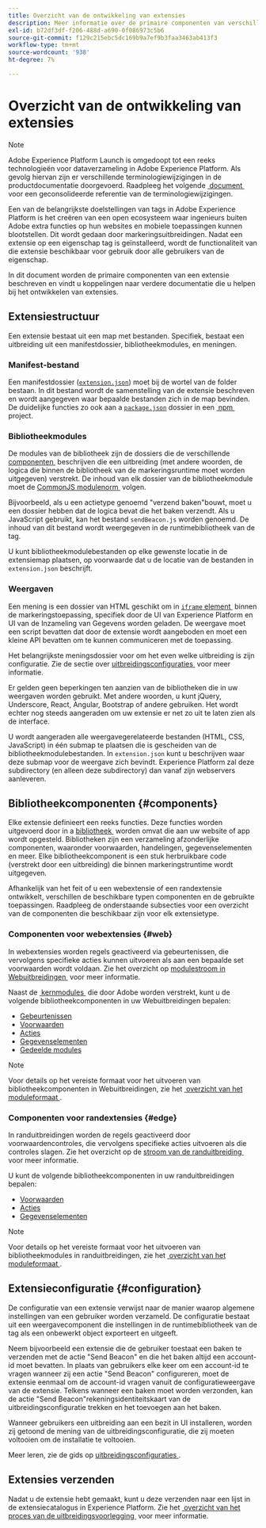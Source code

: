 ```yaml
---
title: Overzicht van de ontwikkeling van extensies
description: Meer informatie over de primaire componenten van verschillende typen tagextensies en het ontwikkelingsproces van extensies in Adobe Experience Platform.
exl-id: b72df3df-f206-488d-a690-0f086973c5b6
source-git-commit: f129c215ebc5dc169b9a7ef9b3faa3463ab413f3
workflow-type: tm+mt
source-wordcount: '938'
ht-degree: 7%

---
```


# Overzicht van de ontwikkeling van extensies

>[!NOTE]
>
>Adobe Experience Platform Launch is omgedoopt tot een reeks technologieën voor dataverzameling in Adobe Experience Platform.  Als gevolg hiervan zijn er verschillende terminologiewijzigingen in de productdocumentatie doorgevoerd. Raadpleeg het volgende [&#x200B; document &#x200B;](../term-updates.md) voor een geconsolideerde referentie van de terminologiewijzigingen.

Een van de belangrijkste doelstellingen van tags in Adobe Experience Platform is het creëren van een open ecosysteem waar ingenieurs buiten Adobe extra functies op hun websites en mobiele toepassingen kunnen blootstellen. Dit wordt gedaan door markeringsuitbreidingen. Nadat een extensie op een eigenschap tag is geïnstalleerd, wordt de functionaliteit van die extensie beschikbaar voor gebruik door alle gebruikers van de eigenschap.

In dit document worden de primaire componenten van een extensie beschreven en vindt u koppelingen naar verdere documentatie die u helpen bij het ontwikkelen van extensies.

## Extensiestructuur

Een extensie bestaat uit een map met bestanden. Specifiek, bestaat een uitbreiding uit een manifestdossier, bibliotheekmodules, en meningen.

### Manifest-bestand

Een manifestdossier ([`extension.json`](./manifest.md)) moet bij de wortel van de folder bestaan. In dit bestand wordt de samenstelling van de extensie beschreven en wordt aangegeven waar bepaalde bestanden zich in de map bevinden. De duidelijke functies zo ook aan a [`package.json` &#x200B;](https://docs.npmjs.com/files/package.json) dossier in een [&#x200B; npm &#x200B;](https://www.npmjs.com/) project.

### Bibliotheekmodules

De modules van de bibliotheek zijn de dossiers die de verschillende [&#x200B; componenten &#x200B;](#components) beschrijven die een uitbreiding (met andere woorden, de logica die binnen de bibliotheek van de markeringsruntime moet worden uitgegeven) verstrekt. De inhoud van elk dossier van de bibliotheekmodule moet de [&#x200B; CommonJS modulenorm &#x200B;](https://nodejs.org/api/modules.html#modules-commonjs-modules) volgen.

Bijvoorbeeld, als u een actietype genoemd &quot;verzend baken&quot;bouwt, moet u een dossier hebben dat de logica bevat die het baken verzendt. Als u JavaScript gebruikt, kan het bestand `sendBeacon.js` worden genoemd. De inhoud van dit bestand wordt weergegeven in de runtimebibliotheek van de tag.

U kunt bibliotheekmodulebestanden op elke gewenste locatie in de extensiemap plaatsen, op voorwaarde dat u de locatie van de bestanden in `extension.json` beschrijft.

### Weergaven

Een mening is een dossier van HTML geschikt om in [`iframe` element &#x200B;](https://developer.mozilla.org/en-US/docs/Web/HTML/Element/iframe) binnen de markeringstoepassing, specifiek door de UI van Experience Platform en UI van de Inzameling van Gegevens worden geladen. De weergave moet een script bevatten dat door de extensie wordt aangeboden en moet een kleine API bevatten om te kunnen communiceren met de toepassing.

Het belangrijkste meningsdossier voor om het even welke uitbreiding is zijn configuratie. Zie de sectie over [&#x200B; uitbreidingsconfiguraties &#x200B;](#configuration) voor meer informatie.

Er gelden geen beperkingen ten aanzien van de bibliotheken die in uw weergaven worden gebruikt. Met andere woorden, u kunt jQuery, Underscore, React, Angular, Bootstrap of andere gebruiken. Het wordt echter nog steeds aangeraden om uw extensie er net zo uit te laten zien als de interface.

U wordt aangeraden alle weergavegerelateerde bestanden (HTML, CSS, JavaScript) in één submap te plaatsen die is gescheiden van de bibliotheekmodulebestanden. In `extension.json` kunt u beschrijven waar deze submap voor de weergave zich bevindt. Experience Platform zal deze subdirectory (en alleen deze subdirectory) dan vanaf zijn webservers aanleveren.

## Bibliotheekcomponenten {#components}

Elke extensie definieert een reeks functies. Deze functies worden uitgevoerd door in a [&#x200B; bibliotheek &#x200B;](../ui/publishing/libraries.md) worden omvat die aan uw website of app wordt opgesteld. Bibliotheken zijn een verzameling afzonderlijke componenten, waaronder voorwaarden, handelingen, gegevenselementen en meer. Elke bibliotheekcomponent is een stuk herbruikbare code (verstrekt door een uitbreiding) die binnen markeringstruntime wordt uitgegeven.

Afhankelijk van het feit of u een webextensie of een randextensie ontwikkelt, verschillen de beschikbare typen componenten en de gebruikte toepassingen. Raadpleeg de onderstaande subsecties voor een overzicht van de componenten die beschikbaar zijn voor elk extensietype.

### Componenten voor webextensies {#web}

In webextensies worden regels geactiveerd via gebeurtenissen, die vervolgens specifieke acties kunnen uitvoeren als aan een bepaalde set voorwaarden wordt voldaan. Zie het overzicht op [&#x200B; modulestroom in Webuitbreidingen &#x200B;](./web/flow.md) voor meer informatie.

Naast de [&#x200B; kernmodules &#x200B;](./web/core.md) die door Adobe worden verstrekt, kunt u de volgende bibliotheekcomponenten in uw Webuitbreidingen bepalen:

* [Gebeurtenissen](./web/event-types.md)
* [Voorwaarden](./web/condition-types.md)
* [Acties](./web/action-types.md)
* [Gegevenselementen](./web/data-element-types.md)
* [Gedeelde modules](./web/shared.md)

>[!NOTE]
>
>Voor details op het vereiste formaat voor het uitvoeren van bibliotheekcomponenten in Webuitbreidingen, zie het [&#x200B; overzicht van het moduleformaat &#x200B;](./web/format.md).

### Componenten voor randextensies {#edge}

In randuitbreidingen worden de regels geactiveerd door voorwaardencontroles, die vervolgens specifieke acties uitvoeren als die controles slagen. Zie het overzicht op de [&#x200B; stroom van de randuitbreiding &#x200B;](./edge/flow.md) voor meer informatie.

U kunt de volgende bibliotheekcomponenten in uw randuitbreidingen bepalen:

* [Voorwaarden](./edge/condition-types.md)
* [Acties](./edge/action-types.md)
* [Gegevenselementen](./edge/data-element-types.md)

>[!NOTE]
>
>Voor details op het vereiste formaat voor het uitvoeren van bibliotheekmodules in randuitbreidingen, zie het [&#x200B; overzicht van het moduleformaat &#x200B;](./edge/format.md).

## Extensieconfiguratie {#configuration}

De configuratie van een extensie verwijst naar de manier waarop algemene instellingen van een gebruiker worden verzameld. De configuratie bestaat uit een weergavecomponent die instellingen in de runtimebibliotheek van de tag als een onbewerkt object exporteert en uitgeeft.

Neem bijvoorbeeld een extensie die de gebruiker toestaat een baken te verzenden met de actie &quot;Send Beacon&quot; en die het baken altijd een account-id moet bevatten. In plaats van gebruikers elke keer om een account-id te vragen wanneer zij een actie &quot;Send Beacon&quot; configureren, moet de extensie eenmaal om de account-id vragen vanuit de configuratieweergave van de extensie. Telkens wanneer een baken moet worden verzonden, kan de actie &quot;Send Beacon&quot;rekeningsidentiteitskaart van de uitbreidingsconfiguratie trekken en het toevoegen aan het baken.

Wanneer gebruikers een uitbreiding aan een bezit in UI installeren, worden zij getoond de mening van de uitbreidingsconfiguratie, die zij moeten voltooien om de installatie te voltooien.

Meer leren, zie de gids op [&#x200B; uitbreidingsconfiguraties &#x200B;](./configuration.md).

## Extensies verzenden

Nadat u de extensie hebt gemaakt, kunt u deze verzenden naar een lijst in de extensiecatalogus in Experience Platform. Zie het [&#x200B; overzicht van het proces van de uitbreidingsvoorlegging &#x200B;](./submit/overview.md) voor meer informatie.
